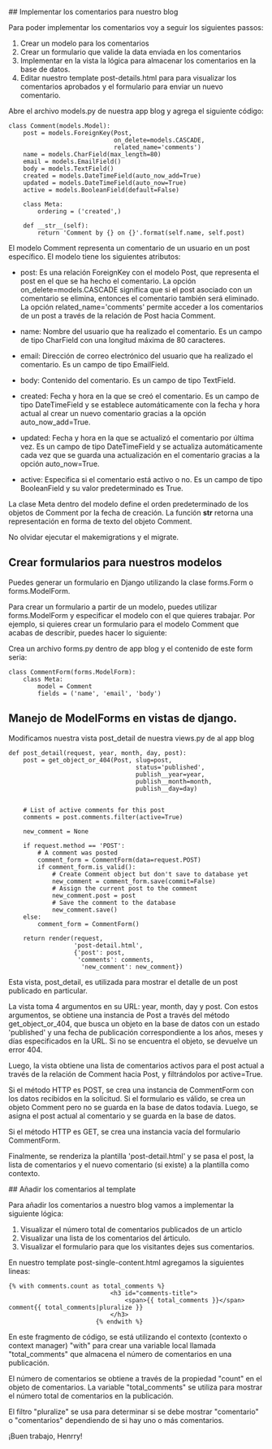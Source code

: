 ## Implementar los comentarios para nuestro blog

Para poder implementar los comentarios voy a seguir los siguientes passos:

1. Crear un modelo para los comentarios
2. Crear un formulario que valide la data enviada en los comentarios
3. Implementar en la vista la lógica para almacenar los comentarios en la base de datos.
4. Editar nuestro template post-details.html para para visualizar los
comentarios aprobados y el formulario para enviar un nuevo comentario.

Abre el archivo models.py de nuestra app blog y agrega el siguiente código:

`````
class Comment(models.Model): 
    post = models.ForeignKey(Post,
                             on_delete=models.CASCADE,
                             related_name='comments')
    name = models.CharField(max_length=80) 
    email = models.EmailField() 
    body = models.TextField() 
    created = models.DateTimeField(auto_now_add=True) 
    updated = models.DateTimeField(auto_now=True) 
    active = models.BooleanField(default=False) 
 
    class Meta: 
        ordering = ('created',) 
 
    def __str__(self): 
        return 'Comment by {} on {}'.format(self.name, self.post)
`````


El modelo Comment representa un comentario de un usuario en un post específico. El modelo tiene los siguientes atributos:

- post: Es una relación ForeignKey con el modelo Post, que representa el post en el que se ha hecho el comentario. La opción on_delete=models.CASCADE significa que si el post asociado con un comentario se elimina, entonces el comentario también será eliminado. La opción related_name='comments' permite acceder a los comentarios de un post a través de la relación de Post hacia Comment.

- name: Nombre del usuario que ha realizado el comentario. Es un campo de tipo CharField con una longitud máxima de 80 caracteres.

- email: Dirección de correo electrónico del usuario que ha realizado el comentario. Es un campo de tipo EmailField.

- body: Contenido del comentario. Es un campo de tipo TextField.

- created: Fecha y hora en la que se creó el comentario. Es un campo de tipo DateTimeField y se establece automáticamente con la fecha y hora actual al crear un nuevo comentario gracias a la opción auto_now_add=True.

- updated: Fecha y hora en la que se actualizó el comentario por última vez. Es un campo de tipo DateTimeField y se actualiza automáticamente cada vez que se guarda una actualización en el comentario gracias a la opción auto_now=True.

- active: Especifica si el comentario está activo o no. Es un campo de tipo BooleanField y su valor predeterminado es True.

La clase Meta dentro del modelo define el orden predeterminado de los objetos de Comment por la fecha de creación. La función __str__ retorna una representación en forma de texto del objeto Comment.

No olvidar ejecutar el makemigrations y el migrate.

## Crear formularios para nuestros modelos

Puedes generar un formulario en Django utilizando la clase forms.Form o forms.ModelForm.

Para crear un formulario a partir de un modelo, puedes utilizar forms.ModelForm y especificar el modelo con el que quieres trabajar. Por ejemplo, si quieres crear un formulario para el modelo Comment que acabas de describir, puedes hacer lo siguiente:

Crea un archivo forms.py dentro de app blog y el contenido de este form seria:

````
class CommentForm(forms.ModelForm):
    class Meta:
        model = Comment
        fields = ('name', 'email', 'body')
`````

## Manejo de ModelForms en vistas de django.

Modificamos nuestra vista post_detail de nuestra views.py de al app blog

`````
def post_detail(request, year, month, day, post):
    post = get_object_or_404(Post, slug=post,
                                   status='published',
                                   publish__year=year,
                                   publish__month=month,
                                   publish__day=day)
    

    # List of active comments for this post
    comments = post.comments.filter(active=True)

    new_comment = None

    if request.method == 'POST':
        # A comment was posted
        comment_form = CommentForm(data=request.POST)
        if comment_form.is_valid():
            # Create Comment object but don't save to database yet
            new_comment = comment_form.save(commit=False)
            # Assign the current post to the comment
            new_comment.post = post
            # Save the comment to the database
            new_comment.save()
    else:
        comment_form = CommentForm()

    return render(request,
                  'post-detail.html',
                  {'post': post,
                   'comments': comments,
                    'new_comment': new_comment})
`````

Esta vista, post_detail, es utilizada para mostrar el detalle de un post publicado en particular.

La vista toma 4 argumentos en su URL: year, month, day y post. Con estos argumentos, se obtiene una instancia de Post a través del método get_object_or_404, que busca un objeto en la base de datos con un estado 'published' y una fecha de publicación correspondiente a los años, meses y días especificados en la URL. Si no se encuentra el objeto, se devuelve un error 404.

Luego, la vista obtiene una lista de comentarios activos para el post actual a través de la relación de Comment hacia Post, y filtrándolos por active=True.

Si el método HTTP es POST, se crea una instancia de CommentForm con los datos recibidos en la solicitud. Si el formulario es válido, se crea un objeto Comment pero no se guarda en la base de datos todavía. Luego, se asigna el post actual al comentario y se guarda en la base de datos.

Si el método HTTP es GET, se crea una instancia vacía del formulario CommentForm.

Finalmente, se renderiza la plantilla 'post-detail.html' y se pasa el post, la lista de comentarios y el nuevo comentario (si existe) a la plantilla como contexto.

## Añadir los comentarios al template

Para añadir los comentarios a nuestro blog vamos a implementar la siguiente lógica:

1. Visualizar el número total de comentarios publicados de un articlo
2. Visualizar una lista de los comentarios del árticulo.
3. Visualizar el formulario para que los visitantes dejes sus comentarios.


En nuestro template post-single-content.html agregamos la siguientes lineas:

`````
{% with comments.count as total_comments %}
                            <h3 id="comments-title">
                                <span>{{ total_comments }}</span> comment{{ total_comments|pluralize }}
                            </h3>
                        {% endwith %}
`````

En este fragmento de código, se está utilizando el contexto (contexto o context manager) "with" para crear una variable local llamada "total_comments" que almacena el número de comentarios en una publicación.

El número de comentarios se obtiene a través de la propiedad "count" en el objeto de comentarios. La variable "total_comments" se utiliza para mostrar el número total de comentarios en la publicación.

El filtro "pluralize" se usa para determinar si se debe mostrar "comentario" o "comentarios" dependiendo de si hay uno o más comentarios.

¡Buen trabajo, Henrry!




